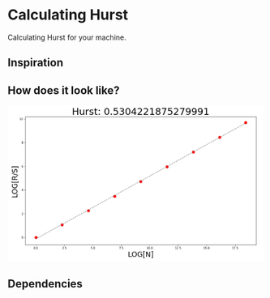 # Calculating Hurst

Calculating Hurst for your machine.


## Inspiration


## How does it look like?

![hurst](hurst.png)

## Dependencies
